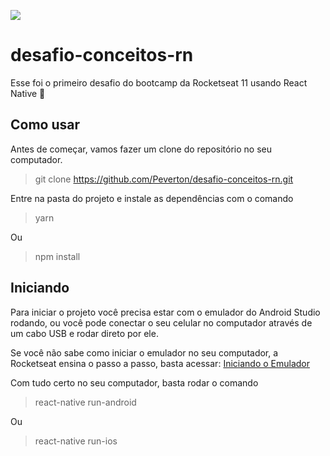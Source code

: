 ![](https://camo.githubusercontent.com/d25397e9df01fe7882dcc1cbc96bdf052ffd7d0c/68747470733a2f2f73746f726167652e676f6f676c65617069732e636f6d2f676f6c64656e2d77696e642f626f6f7463616d702d676f737461636b2f6865616465722d6465736166696f732e706e67)

# desafio-conceitos-rn

Esse foi o primeiro desafio do bootcamp da Rocketseat 11 usando React Native 💜

## Como usar

Antes de começar, vamos fazer um clone do repositório no seu computador.

> git clone https://github.com/Peverton/desafio-conceitos-rn.git

Entre na pasta do projeto e instale as dependências com o comando

> yarn

Ou

> npm install

## Iniciando

Para iniciar o projeto você precisa estar com o emulador do Android Studio rodando, ou você pode conectar o seu celular no computador através de um cabo USB e rodar direto por ele.

Se você não sabe como iniciar o emulador no seu computador, a Rocketseat ensina o passo a passo, basta acessar:
<a href="https://react-native.rocketseat.dev/android/emulador">Iniciando o Emulador</a>

Com tudo certo no seu computador, basta rodar o comando

> react-native run-android

Ou

> react-native run-ios

